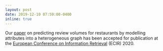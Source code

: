 ```yaml
---
layout: post
date: 2019-12-10 07:59:00-0400
inline: true
---
```


Our [paper](https://link.springer.com/chapter/10.1007%2F978-3-030-45439-5_54) on predicting review volumes for restaurants by modelling attributes into a heterogeneous graph has been accepted for publication at the [European Conference on Information Retrieval](https://ecir2020.org/) (ECIR) 2020.

